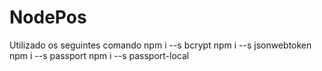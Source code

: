 # NodePos
Utilizado os seguintes comando
npm i --s bcrypt
npm i --s jsonwebtoken
npm i --s passport
npm i --s passport-local
